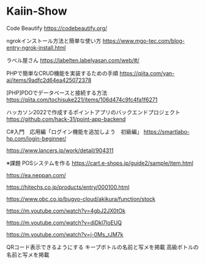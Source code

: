 # Kaiin-Show
Code Beautify
https://codebeautify.org/

ngrokインストール方法と簡単な使い方
https://www.mgo-tec.com/blog-entry-ngrok-install.html

ラベル屋さん
https://labelten.labelyasan.com/web/#/

PHPで簡単なCRUD機能を実装するための手順
https://qiita.com/yan-ai/items/9adfc2d64ea425072378

[PHP]PDOでデータベースと接続する方法
https://qiita.com/tochisuke221/items/106d474c9fc4fa1f6271


ハッカソン2022で作成するポイントアプリのバックエンドプロジェクト
https://github.com/hack-31/point-app-backend

C#入門　応用編「ログイン機能を追加しよう　初級編」
https://smartlabo-hp.com/login-beginner/

https://www.lancers.jp/work/detail/904311


※課題
POSシステムを作る
https://cart.e-shops.jp/guide2/sample/item.html

https://ea.neppan.com/

https://hitechs.co.jp/products/entry/000100.html

https://www.obc.co.jp/bugyo-cloud/akikura/function/stock

https://m.youtube.com/watch?v=4gbJ2JX0tOk

https://m.youtube.com/watch?v=djDkl7loEUQ

https://m.youtube.com/watch?v=j-0Ms_rJM7k


QRコード表示できるようにする
キープボトルの名前と写メを掲載
高級ボトルの名前と写メを掲載
